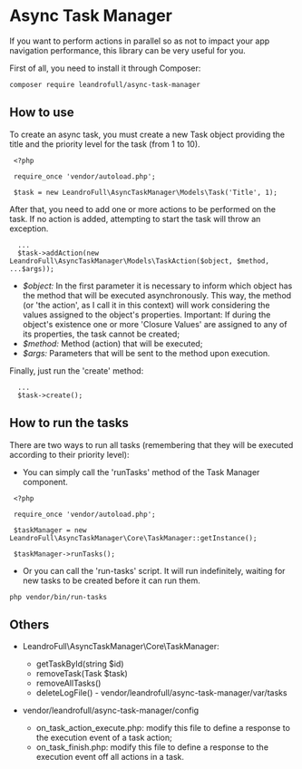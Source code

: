# Async Task Manager

If you want to perform actions in parallel so as not to impact your app navigation performance, this library can be very useful for you.

First of all, you need to install it through Composer:

<Code>composer require leandrofull/async-task-manager</Code>

## How to use

To create an async task, you must create a new Task object providing the title and the priority level for the task (from 1 to 10).


 ```
  <?php

  require_once 'vendor/autoload.php';

  $task = new LeandroFull\AsyncTaskManager\Models\Task('Title', 1);
```

After that, you need to add one or more actions to be performed on the task. If no action is added, attempting to start the task will throw an exception.

```
  ...
  $task->addAction(new LeandroFull\AsyncTaskManager\Models\TaskAction($object, $method, ...$args));
```

* *$object:* In the first parameter it is necessary to inform which object has the method that will be executed asynchronously. This way, the method (or 'the action', as I call it in this context) will work considering the values assigned to the object's properties. Important: If during the object's existence one or more 'Closure Values' are assigned to any of its properties, the task cannot be created;
* *$method:* Method (action) that will be executed;
* *$args:* Parameters that will be sent to the method upon execution.

Finally, just run the 'create' method:

```
  ...
  $task->create();
```

## How to run the tasks

There are two ways to run all tasks (remembering that they will be executed according to their priority level):
* You can simply call the 'runTasks' method of the Task Manager component.
 ```
  <?php

  require_once 'vendor/autoload.php';

  $taskManager = new LeandroFull\AsyncTaskManager\Core\TaskManager::getInstance();

  $taskManager->runTasks();
```
* Or you can call the 'run-tasks' script. It will run indefinitely, waiting for new tasks to be created before it can run them.

<code>php vendor/bin/run-tasks</code>

## Others
* LeandroFull\AsyncTaskManager\Core\TaskManager:
  * getTaskById(string $id)
  * removeTask(Task $task)
  * removeAllTasks()
  * deleteLogFile() - vendor/leandrofull/async-task-manager/var/tasks
 
* vendor/leandrofull/async-task-manager/config
  * on_task_action_execute.php: modify this file to define a response to the execution event of a task action;
  * on_task_finish.php: modify this file to define a response to the execution event off all actions in a task.
